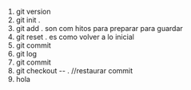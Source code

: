1. git version
2. git init .
3. git add . son com hitos para preparar para guardar
4. git reset . es como volver a lo inicial
5. git commit
6. git log
7. git commit
8. git checkout -- . //restaurar commit 
9. hola

